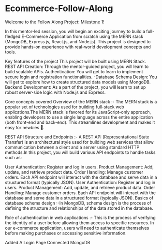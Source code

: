 # Ecommerce-Follow-Along

Welcome to the Follow Along Project: Milestone 1!

In this mentor-led session, you will begin an exciting journey to build a full-fledged E-Commerce Application from scratch using the MERN stack (MongoDB, Express.js, React.js, and Node.js).
This project is designed to provide hands-on experience with real-world development concepts and tools.

Key features of the project
This project will be built using MERN Stack.
REST API Creation: Through the mentor-guided project, you will learn to build scalable APIs.
Authentication: You will get to learn to implement secure login and registration functionalities. -Database Schema Design: You will get to explore how to create structured data models using MongoDB.
Backend Development: As a part of the project, you will learn to set up robust server-side logic with Node.js and Express.

Core concepts covered
Overview of the MERN stack :- The MERN stack is a popular set of technologies used for building full-stack web applications.The MERN stack is favored for its JavaScript-only approach, enabling developers to use a single language across the entire application (both front-end and back-end). This streamlines development and makes it easy for newbies 🐣.

REST API Structure and Endpoints :- A REST API (Representational State Transfer) is an architectural style used for building web services that allow communication between a client and a server using standard HTTP methods.In this project, you will build various API endpoints to handle tasks such as:

User Authentication: Register and log in users.
Product Management: Add, update, and retrieve product data.
Order Handling: Manage customer orders. Each API endpoint will interact with the database and serve data in a structured format (typically JSON). User Authentication: Register and log in users. Product Management: Add, update, and retrieve product data. Order Handling: Manage customer orders. Each API endpoint will interact with the database and serve data in a structured format (typically JSON).
Basics of database schema design :-In MongoDB, schema design is the process of defining the structure and relationships of the data stored in the database.

Role of authentication in web applications :- This is the process of verifying the identity of a user before allowing them access to specific resources. In our e-commerce application, users will need to authenticate themselves before making purchases or accessing sensitive information.

Added A Login Page
Connected MongoDB